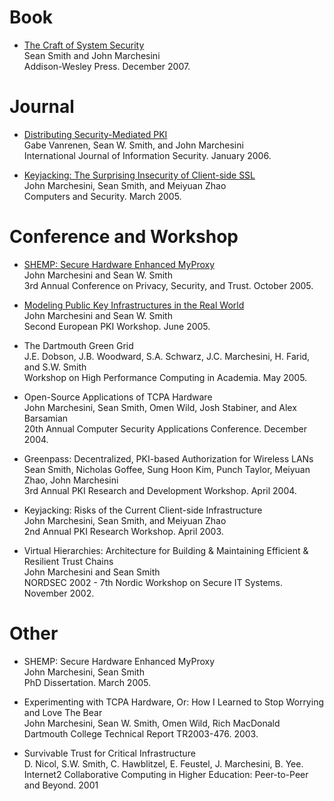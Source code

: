 # Book
- [The Craft of System Security](https://www.amazon.com/Craft-System-Security-Sean-Smith-ebook/dp/B004X1D2SY)  
  Sean Smith and John Marchesini  
  Addison-Wesley Press. December 2007.

# Journal
- [Distributing Security-Mediated PKI](dsem/readme.md)  
  Gabe Vanrenen, Sean W. Smith, and John Marchesini  
  International Journal of Information Security. January 2006.  

- [Keyjacking: The Surprising Insecurity of Client-side SSL](keyjackingcs/readme.md)  
  John Marchesini, Sean Smith, and Meiyuan Zhao  
  Computers and Security. March 2005.  

# Conference and Workshop
- [SHEMP: Secure Hardware Enhanced MyProxy](shemppst/readme.md)  
  John Marchesini and Sean W. Smith  
  3rd Annual Conference on Privacy, Security, and Trust. October 2005.  

- [Modeling Public Key Infrastructures in the Real World](modelingpki/readme.md)  
  John Marchesini and Sean W. Smith  
  Second European PKI Workshop. June 2005.  
  
- The Dartmouth Green Grid  
  J.E. Dobson, J.B. Woodward, S.A. Schwarz, J.C. Marchesini, H. Farid, and S.W. Smith  
  Workshop on High Performance Computing in Academia. May 2005.  
  
- Open-Source Applications of TCPA Hardware  
  John Marchesini, Sean Smith, Omen Wild, Josh Stabiner, and Alex Barsamian  
  20th Annual Computer Security Applications Conference. December 2004.  
  
- Greenpass: Decentralized, PKI-based Authorization for Wireless LANs  
  Sean Smith, Nicholas Goffee, Sung Hoon Kim, Punch Taylor, Meiyuan Zhao, John Marchesini  
  3rd Annual PKI Research and Development Workshop. April 2004.  
  
- Keyjacking: Risks of the Current Client-side Infrastructure  
  John Marchesini, Sean Smith, and Meiyuan Zhao  
  2nd Annual PKI Research Workshop. April 2003.  

- Virtual Hierarchies: Architecture for Building & Maintaining Efficient & Resilient Trust Chains  
  John Marchesini and Sean Smith  
  NORDSEC 2002 - 7th Nordic Workshop on Secure IT Systems. November 2002.  

# Other
- SHEMP: Secure Hardware Enhanced MyProxy  
  John Marchesini, Sean Smith  
  PhD Dissertation. March 2005.  
  
- Experimenting with TCPA Hardware, Or: How I Learned to Stop Worrying and Love The Bear  
  John Marchesini, Sean W. Smith, Omen Wild, Rich MacDonald  
  Dartmouth College Technical Report TR2003-476. 2003.  
  
- Survivable Trust for Critical Infrastructure  
  D. Nicol, S.W. Smith, C. Hawblitzel, E. Feustel, J. Marchesini, B. Yee.  
  Internet2 Collaborative Computing in Higher Education: Peer-to-Peer and Beyond. 2001  
